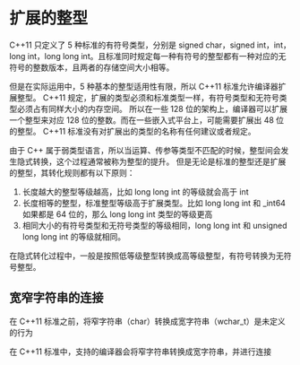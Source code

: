 # 扩展的整型

C++11 只定义了 5 种标准的有符号类型，分别是 signed char，signed int，int，long int，long long int。且标准同时规定每一种有符号的整型都有一种对应的无符号的整数版本，且两者的存储空间大小相等。

但是在实际运用中，5 种基本的整型适用性有限，所以 C++11 标准允许编译器扩展整型。
C++11 规定，扩展的类型必须和标准类型一样，有符号类型和无符号类型必须占有同样大小的内存空间。
所以在一些 128 位的架构上，编译器可以扩展一个整型来对应 128 位的整数。而在一些嵌入式平台上，可能需要扩展出 48 位的整型。
C++11 标准没有对扩展出的类型的名称有任何建议或者规定。

由于 C++ 属于弱类型语言，所以当运算、传参等类型不匹配的时候，整型间会发生隐式转换，这个过程通常被称为整型的提升。
但是无论是标准的整型还是扩展的整型，其转化规则都有以下原则：
1. 长度越大的整型等级越高，比如 long long int 的等级就会高于 int
2. 长度相等的整型，标准整型等级高于扩展类型。比如 long long int 和 _int64 如果都是 64 位的，那么 long long int 类型的等级更高
3. 相同大小的有符号类型和无符号类型的等级相同，long long int 和 unsigned long long int 的等级就相同。

在隐式转化过程中，一般是按照低等级整型转换成高等级整型，有符号转换为无符号整型。


## 宽窄字符串的连接

在 C++11 标准之前，将窄字符串（char）转换成宽字符串（wchar_t）是未定义的行为

在 C++11 标准中，支持的编译器会将窄字符串转换成宽字符串，并进行连接


